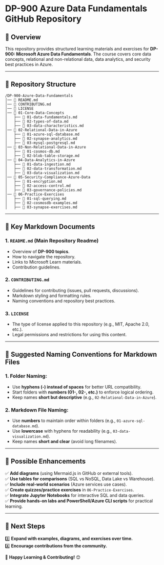 # **DP-900 Azure Data Fundamentals GitHub Repository**

## **📘 Overview**

This repository provides structured learning materials and exercises for **DP-900: Microsoft Azure Data Fundamentals**. The course covers core data concepts, relational and non-relational data, data analytics, and security best practices in Azure.

---

## **📂 Repository Structure**

```
/DP-900-Azure-Data-Fundamentals
│── 📜 README.md
│── 📜 CONTRIBUTING.md
│── 📜 LICENSE
│── 📂 01-Core-Data-Concepts
│   ├── 📜 01-data-fundamentals.md
│   ├── 📜 02-types-of-data.md
│   ├── 📜 03-data-characteristics.md
│── 📂 02-Relational-Data-in-Azure
│   ├── 📜 01-azure-sql-database.md
│   ├── 📜 02-synapse-analytics.md
│   ├── 📜 03-mysql-postgresql.md
│── 📂 03-Non-Relational-Data-in-Azure
│   ├── 📜 01-cosmos-db.md
│   ├── 📜 02-blob-table-storage.md
│── 📂 04-Data-Analytics-in-Azure
│   ├── 📜 01-data-ingestion.md
│   ├── 📜 02-data-transformation.md
│   ├── 📜 03-data-visualization.md
│── 📂 05-Security-Compliance-Azure-Data
│   ├── 📜 01-encryption.md
│   ├── 📜 02-access-control.md
│   ├── 📜 03-governance-policies.md
│── 📂 06-Practice-Exercises
│   ├── 📜 01-sql-querying.md
│   ├── 📜 02-cosmosdb-examples.md
│   ├── 📜 03-synapse-exercises.md
```

---

## **📜 Key Markdown Documents**

### **1. `README.md` (Main Repository Readme)**
- Overview of **DP-900 topics**.
- How to navigate the repository.
- Links to Microsoft Learn materials.
- Contribution guidelines.

### **2. `CONTRIBUTING.md`**
- Guidelines for contributing (issues, pull requests, discussions).
- Markdown styling and formatting rules.
- Naming conventions and repository best practices.

### **3. `LICENSE`**
- The type of license applied to this repository (e.g., MIT, Apache 2.0, etc.).
- Legal permissions and restrictions for using this content.

---

## **📘 Suggested Naming Conventions for Markdown Files**

### **1. Folder Naming:**
- Use **hyphens (-) instead of spaces** for better URL compatibility.
- Start folders with **numbers (01-, 02-, etc.)** to enforce logical ordering.
- Keep names **short but descriptive** (e.g., `02-Relational-Data-in-Azure`).

### **2. Markdown File Naming:**
- Use **numbers** to maintain order within folders (e.g., `01-azure-sql-database.md`).
- Use **lowercase** with hyphens for readability (e.g., `03-data-visualization.md`).
- Keep names **short and clear** (avoid long filenames).

---

## **🚀 Possible Enhancements**

✅ **Add diagrams** (using Mermaid.js in GitHub or external tools).  
✅ **Use tables for comparisons** (SQL vs NoSQL, Data Lake vs Warehouse).  
✅ **Include real-world scenarios** (Azure services use cases).  
✅ **Create quizzes/practice exercises** in `06-Practice-Exercises`.  
✅ **Integrate Jupyter Notebooks** for interactive SQL and data queries.  
✅ **Provide hands-on labs and PowerShell/Azure CLI scripts** for practical learning.  

---

## **🔗 Next Steps**

3️⃣ **Expand with examples, diagrams, and exercises over time.**  
4️⃣ **Encourage contributions from the community.**  

🚀 **Happy Learning & Contributing!** 😊
